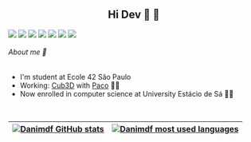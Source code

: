 ## <div align="center"> Hi Dev :cherry_blossom: :milky_way: </div> 

<div style="display: flex;" align="center">
    <a href="https://en.wikipedia.org/wiki/C_(programming_language)"><img src="https://img.shields.io/badge/C-00599C?style=for-the-badge&logo=c&logoColor=white"></a> &nbsp
    <a href="https://developer.mozilla.org/pt-BR/docs/Web/JavaScript"><img src="https://img.shields.io/badge/JavaScript-F7DF1E?style=for-the-badge&logo=javascript&logoColor=black"></a> &nbsp
    <a href="https://vuejs.org/"><img src="https://img.shields.io/badge/Vue.js-35495E?style=for-the-badge&logo=vue.js&logoColor=4FC08D"></a> &nbsp
    <a href="https://elixir-lang.org/"><img src="https://img.shields.io/badge/Elixir-4B275F?style=for-the-badge&logo=elixir&logoColor=white"></a> &nbsp
    <a href="https://www.java.com/pt-BR/download/help/whatis_java.html"><img src="https://img.shields.io/badge/Java-ED8B00?style=for-the-badge&logo=java&logoColor=white"></a> &nbsp
    <a href="https://docs.microsoft.com/pt-br/dotnet/core/introduction"><img src="https://img.shields.io/badge/.NET-5C2D91?style=for-the-badge&logo=.net&logoColor=white"></a> &nbsp
    <a href="https://angular.io/"><img src="https://img.shields.io/badge/Angular-DD0031?style=for-the-badge&logo=angular&logoColor=white"></a> &nbsp
    
</div>    

###### About me :rose:
  - I'm student at Ecole 42 São Paulo
  - Working: [Cub3D](https://github.com/pacorocha/cub3d) with [Paco](https://github.com/pacorocha) :technologist:
  - Now enrolled in computer science at University Estácio de Sá :tipping_hand_woman: 
     
  <br>      
        
| [![Danimdf GitHub stats](https://github-readme-stats.vercel.app/api?username=Danimdf&count_private=true&show_icons=true&hide=issues&hide_border=true&theme=radical)](https://github.com/Danimdf?tab=repositories) | [![Danimdf most used languages](https://github-readme-stats.vercel.app/api/top-langs/?username=Danimdf&layout=compact&hide_border=true&theme=radical)](https://github.com/Danimdf?tab=repositories) |
|:-:|:-:|
